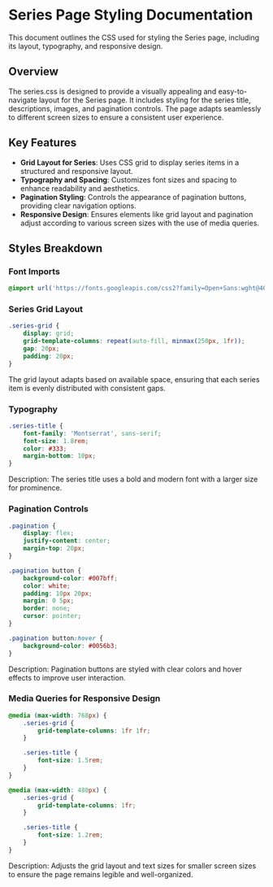 # Series Page Styling Documentation

This document outlines the CSS used for styling the Series page, including its layout, typography, and responsive design.

## Overview

The series.css is designed to provide a visually appealing and easy-to-navigate layout for the Series page. It includes styling for the series title, descriptions, images, and pagination controls. The page adapts seamlessly to different screen sizes to ensure a consistent user experience.

## Key Features
- **Grid Layout for Series**: Uses CSS grid to display series items in a structured and responsive layout.
- **Typography and Spacing**: Customizes font sizes and spacing to enhance readability and aesthetics.
- **Pagination Styling**: Controls the appearance of pagination buttons, providing clear navigation options.
- **Responsive Design**: Ensures elements like grid layout and pagination adjust according to various screen sizes with the use of media queries.

## Styles Breakdown

### Font Imports
```css
@import url('https://fonts.googleapis.com/css2?family=Open+Sans:wght@400;600&family=Montserrat:wght@500&display=swap');
```

### Series Grid Layout
```css
.series-grid {
    display: grid;
    grid-template-columns: repeat(auto-fill, minmax(250px, 1fr));
    gap: 20px;
    padding: 20px;
}
```
The grid layout adapts based on available space, ensuring that each series item is evenly distributed with consistent gaps.

### Typography
```css
.series-title {
    font-family: 'Montserrat', sans-serif;
    font-size: 1.8rem;
    color: #333;
    margin-bottom: 10px;
}
```
Description: The series title uses a bold and modern font with a larger size for prominence.

### Pagination Controls
```css
.pagination {
    display: flex;
    justify-content: center;
    margin-top: 20px;
}

.pagination button {
    background-color: #007bff;
    color: white;
    padding: 10px 20px;
    margin: 0 5px;
    border: none;
    cursor: pointer;
}

.pagination button:hover {
    background-color: #0056b3;
}
```
Description: Pagination buttons are styled with clear colors and hover effects to improve user interaction.

### Media Queries for Responsive Design
```css
@media (max-width: 768px) {
    .series-grid {
        grid-template-columns: 1fr 1fr;
    }

    .series-title {
        font-size: 1.5rem;
    }
}

@media (max-width: 480px) {
    .series-grid {
        grid-template-columns: 1fr;
    }

    .series-title {
        font-size: 1.2rem;
    }
}
```
Description: Adjusts the grid layout and text sizes for smaller screen sizes to ensure the page remains legible and well-organized.


